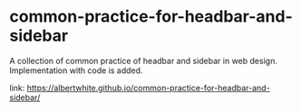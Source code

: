 # common-practice-for-headbar-and-sidebar

A collection of common practice of headbar and sidebar in web design. Implementation with code is added.

link: https://albertwhite.github.io/common-practice-for-headbar-and-sidebar/
